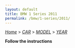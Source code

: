 ```yaml
---
layout: default
title: BMW 1 Series 2011
permalink: /bmw/1-series/2011/
---
```

[*Home*](/) > [*CAR*](/car/) > [*MODEL*](/car/model/) > [*YEAR*](/car/model/year/)

**Follow the instructions**